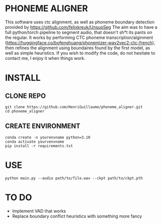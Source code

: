 # PHONEME ALIGNER
This software uses ctc alignment, as well as phoneme boundary detection provided by https://github.com/felixkreuk/UnsupSeg
The aim was to have a full python/torch pipeline to segment audio, that doesn't sh*t its pants on the regular.
It works by performing CTC phoneme transcription/alginment (https://huggingface.co/bofenghuang/phonemizer-wav2vec2-ctc-french), then refines the 
alignment using boundaires found by the first model, as well as simple heuristics.
If you wish to modify the code, do not hesitate to contact me, I enjoy it when things work.

# INSTALL
## CLONE REPO
```
git clone https://github.com/HenriGuillaume/phoneme_aligner.git
cd phoneme_aligner
```

## CREATE ENVIRONMENT
```
conda create -n yourenvname python=3.10
conda activate yourvenvname
pip install -r requirements.txt
```

# USE
```
python main.py --audio path/to/file.wav --ckpt path/to/ckpt.pth
```

# TO DO
- Implement VAD that works
- Replace boundary conflict heuristics with something more fancy

